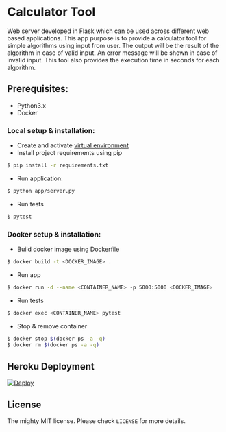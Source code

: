 # Calculator Tool
Web server developed in Flask which can be used across different web based applications. This app purpose
is to provide a calculator tool for simple algorithms using input from user. The output will be the result of the algorithm in case of valid input. An error message will be shown in case of invalid input. This tool also provides the execution time in seconds for each algorithm.

## Prerequisites:
*   Python3.x
*   Docker


### Local setup & installation:
*   Create and activate [virtual environment](https://packaging.python.org/tutorials/installing-packages/#creating-virtual-environments)
*   Install project requirements using pip
```sh
$ pip install -r requirements.txt
```
*   Run application:
```sh
$ python app/server.py
```
*   Run tests
```sh
$ pytest
```

### Docker setup & installation:
*   Build docker image using Dockerfile
```sh
$ docker build -t <DOCKER_IMAGE> .
```
*   Run app
```sh
$ docker run -d --name <CONTAINER_NAME> -p 5000:5000 <DOCKER_IMAGE>
```
*   Run tests
```sh
$ docker exec <CONTAINER_NAME> pytest 
```
*   Stop & remove container
```sh
$ docker stop $(docker ps -a -q)
$ docker rm $(docker ps -a -q)
```

## Heroku Deployment

[![Deploy](https://www.herokucdn.com/deploy/button.svg)](https://heroku.com/deploy?template=https://github.com/createNull/calculator-tool)


## License

The mighty MIT license. Please check `LICENSE` for more details.
